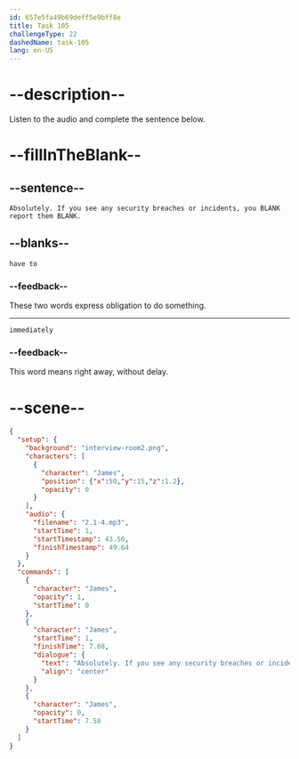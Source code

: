 ```yaml
---
id: 657e5fa49b69deff5e9bff8e
title: Task 105
challengeType: 22
dashedName: task-105
lang: en-US
---
```


<!-- (audio) James: Absolutely. If you see any security breaches or incidents, you have to report them immediately. -->

# --description--

Listen to the audio and complete the sentence below.

# --fillInTheBlank--

## --sentence--

`Absolutely. If you see any security breaches or incidents, you BLANK report them BLANK.`

## --blanks--

`have to`

### --feedback--

These two words express obligation to do something.

---

`immediately`

### --feedback--

This word means right away, without delay.

# --scene--

```json
{
  "setup": {
    "background": "interview-room2.png",
    "characters": [
      {
        "character": "James",
        "position": {"x":50,"y":15,"z":1.2},
        "opacity": 0
      }
    ],
    "audio": {
      "filename": "2.1-4.mp3",
      "startTime": 1,
      "startTimestamp": 43.56,
      "finishTimestamp": 49.64
    }
  },
  "commands": [
    {
      "character": "James",
      "opacity": 1,
      "startTime": 0
    },
    {
      "character": "James",
      "startTime": 1,
      "finishTime": 7.08,
      "dialogue": {
        "text": "Absolutely. If you see any security breaches or incidents, you have to report them immediately.",
        "align": "center"
      }
    },
    {
      "character": "James",
      "opacity": 0,
      "startTime": 7.58
    }
  ]
}
```
